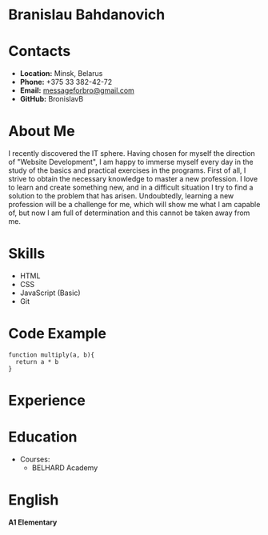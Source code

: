 # __Branislau Bahdanovich__
# Contacts  

* __Location:__ Minsk, Belarus
* __Phone:__ +375 33 382-42-72
* __Email:__ messageforbro@gmail.com
* __GitHub:__ BronislavB  

# About Me  

I recently discovered the IT sphere. Having chosen for myself the direction of "Website Development", I am happy to immerse myself every day in the study of the basics and practical exercises in the programs. First of all, I strive to obtain the necessary knowledge to master a new profession.
I love to learn and create something new, and in a difficult situation I try to find a solution to the problem that has arisen.
Undoubtedly, learning a new profession will be a challenge for me, which will show me what I am capable of, but now I am full of determination and this cannot be taken away from me.  

# Skills  

* HTML
* CSS
* JavaScript (Basic)
* Git  

# Code Example  

```
function multiply(a, b){
  return a * b
}
```  

# Experience  

# Education  

* Courses:
    + BELHARD Academy  

# English  

__A1 Elementary__  

